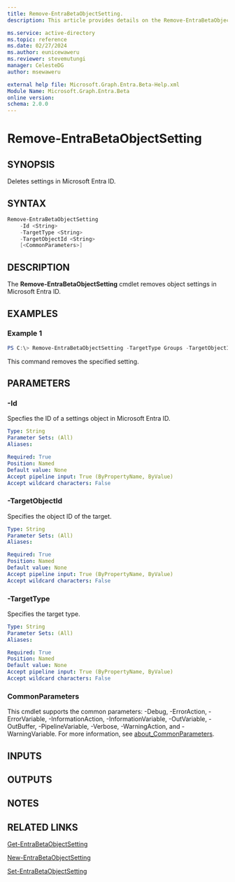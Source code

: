 ```yaml
---
title: Remove-EntraBetaObjectSetting.
description: This article provides details on the Remove-EntraBetaObjectSetting command.

ms.service: active-directory
ms.topic: reference
ms.date: 02/27/2024
ms.author: eunicewaweru
ms.reviewer: stevemutungi
manager: CelesteDG
author: msewaweru

external help file: Microsoft.Graph.Entra.Beta-Help.xml
Module Name: Microsoft.Graph.Entra.Beta
online version:
schema: 2.0.0
---
```


# Remove-EntraBetaObjectSetting

## SYNOPSIS
Deletes settings in Microsoft Entra ID.

## SYNTAX

```powershell
Remove-EntraBetaObjectSetting 
    -Id <String> 
    -TargetType <String> 
    -TargetObjectId <String> 
    [<CommonParameters>]
```

## DESCRIPTION
The **Remove-EntraBetaObjectSetting** cmdlet removes object settings in Microsoft Entra ID.

## EXAMPLES

### Example 1
```powershell
PS C:\> Remove-EntraBetaObjectSetting -TargetType Groups -TargetObjectId "ec83af6b-bb96-4d2e-8ad5-f21f4f613400" -Id bd56f3f2-5589-464c-9e69-58da3003ff2e
```

This command removes the specified setting.

## PARAMETERS

### -Id
Specfies the ID of a settings object in Microsoft Entra ID.

```yaml
Type: String
Parameter Sets: (All)
Aliases:

Required: True
Position: Named
Default value: None
Accept pipeline input: True (ByPropertyName, ByValue)
Accept wildcard characters: False
```

### -TargetObjectId
Specifies the object ID of the target.

```yaml
Type: String
Parameter Sets: (All)
Aliases:

Required: True
Position: Named
Default value: None
Accept pipeline input: True (ByPropertyName, ByValue)
Accept wildcard characters: False
```

### -TargetType
Specifies the target type.

```yaml
Type: String
Parameter Sets: (All)
Aliases:

Required: True
Position: Named
Default value: None
Accept pipeline input: True (ByPropertyName, ByValue)
Accept wildcard characters: False
```

### CommonParameters
This cmdlet supports the common parameters: -Debug, -ErrorAction, -ErrorVariable, -InformationAction, -InformationVariable, -OutVariable, -OutBuffer, -PipelineVariable, -Verbose, -WarningAction, and -WarningVariable. For more information, see [about_CommonParameters](http://go.microsoft.com/fwlink/?LinkID=113216).

## INPUTS

## OUTPUTS

## NOTES

## RELATED LINKS

[Get-EntraBetaObjectSetting](Get-EntraBetaObjectSetting.md)

[New-EntraBetaObjectSetting](New-EntraBetaObjectSetting.md)

[Set-EntraBetaObjectSetting](Set-EntraBetaObjectSetting.md)

